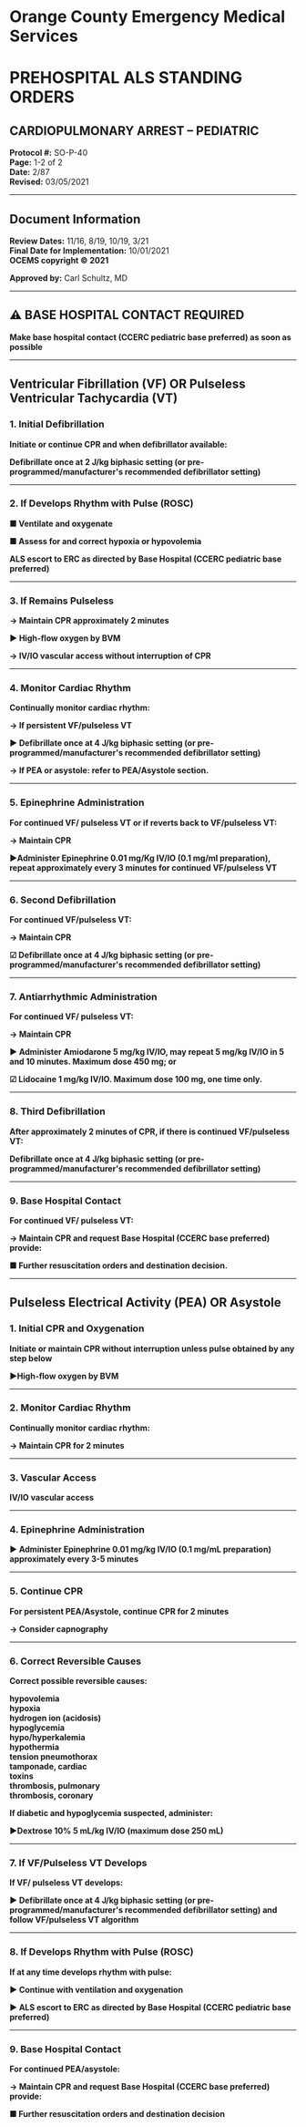 # Orange County Emergency Medical Services
# PREHOSPITAL ALS STANDING ORDERS
## CARDIOPULMONARY ARREST – PEDIATRIC

**Protocol #:** SO-P-40  
**Page:** 1-2 of 2  
**Date:** 2/87  
**Revised:** 03/05/2021

---

## Document Information

**Review Dates:** 11/16, 8/19, 10/19, 3/21  
**Final Date for Implementation:** 10/01/2021  
**OCEMS copyright © 2021**

**Approved by:** Carl Schultz, MD

---

## ⚠️ BASE HOSPITAL CONTACT REQUIRED

**Make base hospital contact (CCERC pediatric base preferred) as soon as possible**

---

## Ventricular Fibrillation (VF) OR Pulseless Ventricular Tachycardia (VT)

### 1. Initial Defibrillation

**Initiate or continue CPR and when defibrillator available:**

**Defibrillate once at 2 J/kg biphasic setting (or pre-programmed/manufacturer's recommended defibrillator setting)**

---

### 2. If Develops Rhythm with Pulse (ROSC)

**■ Ventilate and oxygenate**

**■ Assess for and correct hypoxia or hypovolemia**

**ALS escort to ERC as directed by Base Hospital (CCERC pediatric base preferred)**

---

### 3. If Remains Pulseless

**→ Maintain CPR approximately 2 minutes**

**► High-flow oxygen by BVM**

**→ IV/IO vascular access without interruption of CPR**

---

### 4. Monitor Cardiac Rhythm

**Continually monitor cardiac rhythm:**

**→ If persistent VF/pulseless VT**

**► Defibrillate once at 4 J/kg biphasic setting (or pre-programmed/manufacturer's recommended defibrillator setting)**

**→ If PEA or asystole: refer to PEA/Asystole section.**

---

### 5. Epinephrine Administration

**For continued VF/ pulseless VT or if reverts back to VF/pulseless VT:**

**→ Maintain CPR**

**►Administer Epinephrine 0.01 mg/Kg IV/IO (0.1 mg/ml preparation), repeat approximately every 3 minutes for continued VF/pulseless VT**

---

### 6. Second Defibrillation

**For continued VF/pulseless VT:**

**→ Maintain CPR**

**☑ Defibrillate once at 4 J/kg biphasic setting (or pre-programmed/manufacturer's recommended defibrillator setting)**

---

### 7. Antiarrhythmic Administration

**For continued VF/ pulseless VT:**

**→ Maintain CPR**

**► Administer Amiodarone 5 mg/kg IV/IO, may repeat 5 mg/kg IV/IO in 5 and 10 minutes. Maximum dose 450 mg; or**

**☑ Lidocaine 1 mg/kg IV/IO. Maximum dose 100 mg, one time only.**

---

### 8. Third Defibrillation

**After approximately 2 minutes of CPR, if there is continued VF/pulseless VT:**

**Defibrillate once at 4 J/kg biphasic setting (or pre-programmed/manufacturer's recommended defibrillator setting)**

---

### 9. Base Hospital Contact

**For continued VF/ pulseless VT:**

**→ Maintain CPR and request Base Hospital (CCERC base preferred) provide:**

**■ Further resuscitation orders and destination decision.**

---

## Pulseless Electrical Activity (PEA) OR Asystole

### 1. Initial CPR and Oxygenation

**Initiate or maintain CPR without interruption unless pulse obtained by any step below**

**►High-flow oxygen by BVM**

---

### 2. Monitor Cardiac Rhythm

**Continually monitor cardiac rhythm:**

**→ Maintain CPR for 2 minutes**

---

### 3. Vascular Access

**IV/IO vascular access**

---

### 4. Epinephrine Administration

**► Administer Epinephrine 0.01 mg/kg IV/IO (0.1 mg/mL preparation) approximately every 3-5 minutes**

---

### 5. Continue CPR

**For persistent PEA/Asystole, continue CPR for 2 minutes**

**→ Consider capnography**

---

### 6. Correct Reversible Causes

**Correct possible reversible causes:**

**hypovolemia**  
**hypoxia**  
**hydrogen ion (acidosis)**  
**hypoglycemia**  
**hypo/hyperkalemia**  
**hypothermia**  
**tension pneumothorax**  
**tamponade, cardiac**  
**toxins**  
**thrombosis, pulmonary**  
**thrombosis, coronary**

**If diabetic and hypoglycemia suspected, administer:**

**►Dextrose 10% 5 mL/kg IV/IO (maximum dose 250 mL)**

---

### 7. If VF/Pulseless VT Develops

**If VF/ pulseless VT develops:**

**► Defibrillate once at 4 J/kg biphasic setting (or pre-programmed/manufacturer's recommended defibrillator setting) and follow VF/pulseless VT algorithm**

---

### 8. If Develops Rhythm with Pulse (ROSC)

**If at any time develops rhythm with pulse:**

**► Continue with ventilation and oxygenation**

**► ALS escort to ERC as directed by Base Hospital (CCERC pediatric base preferred)**

---

### 9. Base Hospital Contact

**For continued PEA/asystole:**

**→ Maintain CPR and request Base Hospital (CCERC base preferred) provide:**

**■ Further resuscitation orders and destination decision**

